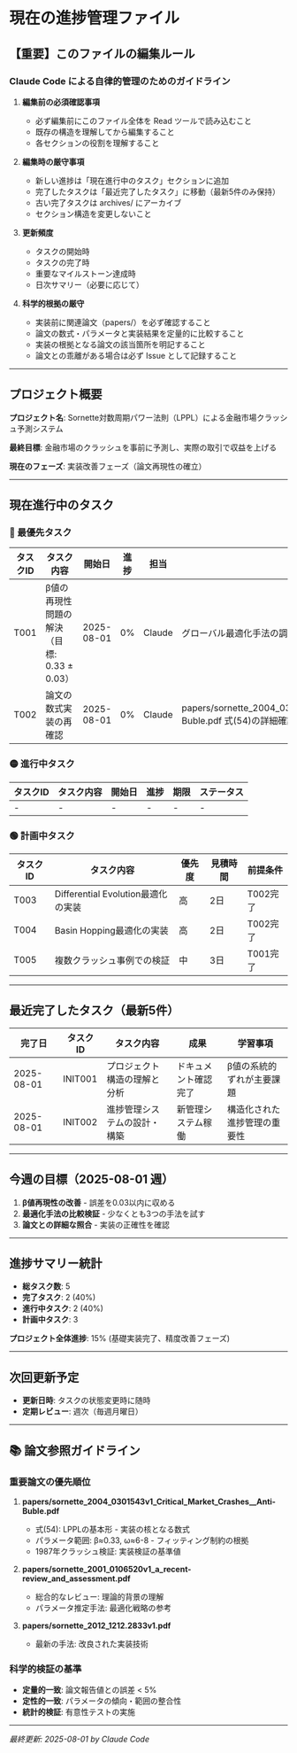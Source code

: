 # 現在の進捗管理ファイル

## 【重要】このファイルの編集ルール

### Claude Code による自律的管理のためのガイドライン

1. **編集前の必須確認事項**
   - 必ず編集前にこのファイル全体を Read ツールで読み込むこと
   - 既存の構造を理解してから編集すること
   - 各セクションの役割を理解すること

2. **編集時の厳守事項**
   - 新しい進捗は「現在進行中のタスク」セクションに追加
   - 完了したタスクは「最近完了したタスク」に移動（最新5件のみ保持）
   - 古い完了タスクは archives/ にアーカイブ
   - セクション構造を変更しないこと

3. **更新頻度**
   - タスクの開始時
   - タスクの完了時
   - 重要なマイルストーン達成時
   - 日次サマリー（必要に応じて）

4. **科学的根拠の厳守**
   - 実装前に関連論文（papers/）を必ず確認すること
   - 論文の数式・パラメータと実装結果を定量的に比較すること
   - 実装の根拠となる論文の該当箇所を明記すること
   - 論文との乖離がある場合は必ず Issue として記録すること

---

## プロジェクト概要

**プロジェクト名**: Sornette対数周期パワー法則（LPPL）による金融市場クラッシュ予測システム

**最終目標**: 金融市場のクラッシュを事前に予測し、実際の取引で収益を上げる

**現在のフェーズ**: 実装改善フェーズ（論文再現性の確立）

---

## 現在進行中のタスク

### 🔴 最優先タスク
| タスクID | タスク内容 | 開始日 | 進捗 | 担当 | 次のアクション |
|---------|-----------|--------|------|------|--------------|
| T001 | β値の再現性問題の解決（目標: 0.33 ± 0.03） | 2025-08-01 | 0% | Claude | グローバル最適化手法の調査 |
| T002 | 論文の数式実装の再確認 | 2025-08-01 | 0% | Claude | papers/sornette_2004_0301543v1_Critical_Market_Crashes__Anti-Buble.pdf 式(54)の詳細確認 |

### 🟡 進行中タスク
| タスクID | タスク内容 | 開始日 | 進捗 | 期限 | ステータス |
|---------|-----------|--------|------|------|-----------|
| - | - | - | - | - | - |

### 🟢 計画中タスク
| タスクID | タスク内容 | 優先度 | 見積時間 | 前提条件 |
|---------|-----------|--------|----------|----------|
| T003 | Differential Evolution最適化の実装 | 高 | 2日 | T002完了 |
| T004 | Basin Hopping最適化の実装 | 高 | 2日 | T002完了 |
| T005 | 複数クラッシュ事例での検証 | 中 | 3日 | T001完了 |

---

## 最近完了したタスク（最新5件）

| 完了日 | タスクID | タスク内容 | 成果 | 学習事項 |
|--------|---------|-----------|------|----------|
| 2025-08-01 | INIT001 | プロジェクト構造の理解と分析 | ドキュメント確認完了 | β値の系統的ずれが主要課題 |
| 2025-08-01 | INIT002 | 進捗管理システムの設計・構築 | 新管理システム稼働 | 構造化された進捗管理の重要性 |

---

## 今週の目標（2025-08-01 週）

1. **β値再現性の改善** - 誤差を0.03以内に収める
2. **最適化手法の比較検証** - 少なくとも3つの手法を試す
3. **論文との詳細な照合** - 実装の正確性を確認

---

## 進捗サマリー統計

- **総タスク数**: 5
- **完了タスク**: 2 (40%)
- **進行中タスク**: 2 (40%)
- **計画中タスク**: 3

**プロジェクト全体進捗**: 15% (基礎実装完了、精度改善フェーズ)

---

## 次回更新予定

- **更新日時**: タスクの状態変更時に随時
- **定期レビュー**: 週次（毎週月曜日）

---

## 📚 論文参照ガイドライン

### 重要論文の優先順位
1. **papers/sornette_2004_0301543v1_Critical_Market_Crashes__Anti-Buble.pdf**
   - 式(54): LPPLの基本形 - 実装の核となる数式
   - パラメータ範囲: β≈0.33, ω≈6-8 - フィッティング制約の根拠
   - 1987年クラッシュ検証: 実装検証の基準値

2. **papers/sornette_2001_0106520v1_a_recent-review_and_assessment.pdf**
   - 総合的なレビュー: 理論的背景の理解
   - パラメータ推定手法: 最適化戦略の参考

3. **papers/sornette_2012_1212.2833v1.pdf**
   - 最新の手法: 改良された実装技術

### 科学的検証の基準
- **定量的一致**: 論文報告値との誤差 < 5%
- **定性的一致**: パラメータの傾向・範囲の整合性
- **統計的検証**: 有意性テストの実施

---

*最終更新: 2025-08-01 by Claude Code*